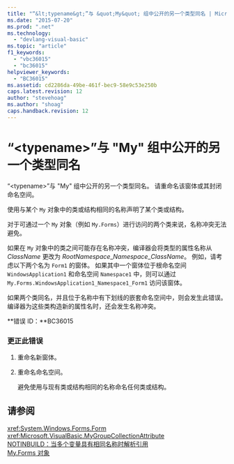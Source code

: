 ```yaml
---
title: "“&lt;typename&gt;”与 &quot;My&quot; 组中公开的另一个类型同名 | Microsoft Docs"
ms.date: "2015-07-20"
ms.prod: ".net"
ms.technology: 
  - "devlang-visual-basic"
ms.topic: "article"
f1_keywords: 
  - "vbc36015"
  - "bc36015"
helpviewer_keywords: 
  - "BC36015"
ms.assetid: cd2286da-49be-461f-bec9-58e9c53e250b
caps.latest.revision: 12
author: "stevehoag"
ms.author: "shoag"
caps.handback.revision: 12
---
```

# “&lt;typename&gt;”与 &quot;My&quot; 组中公开的另一个类型同名
“\<typename\>”与 "My" 组中公开的另一个类型同名。 请重命名该窗体或其封闭命名空间。  
  
 使用与某个 `My` 对象中的类或结构相同的名称声明了某个类或结构。  
  
 对于可通过一个 `My` 对象（例如 `My.Forms`）进行访问的两个类来说，名称冲突无法避免。  
  
 如果在 `My` 对象中的类之间可能存在名称冲突，编译器会将类型的属性名称从 *ClassName* 更改为 *RootNamespace*\_*Namespace*\_*ClassName*。 例如，请考虑以下两个名为 `Form1` 的窗体。 如果其中一个窗体位于根命名空间 `WindowsApplication1` 和命名空间 `Namespace1` 中，则可以通过 `My.Forms.WindowsApplication1_Namespace1_Form1` 访问该窗体。  
  
 如果两个类同名，并且位于名称中有下划线的嵌套命名空间中，则会发生此错误。 编译器为这些类构造新的属性名时，还会发生名称冲突。  
  
 **错误 ID：**BC36015  
  
### 更正此错误  
  
1.  重命名新窗体。  
  
2.  重命名命名空间。  
  
     避免使用与现有类或结构相同的名称命名任何类或结构。  
  
## 请参阅  
 <xref:System.Windows.Forms.Form>   
 <xref:Microsoft.VisualBasic.MyGroupCollectionAttribute>   
 [NOTINBUILD：当多个变量具有相同名称时解析引用](http://msdn.microsoft.com/zh-cn/9601e39f-1911-44e1-ace5-3f6e090408b9)   
 [My.Forms 对象](../../visual-basic/language-reference/objects/my-forms-object.md)